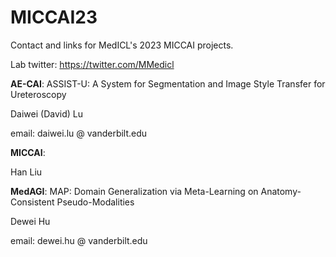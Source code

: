 # MICCAI23

Contact and links for MedICL's 2023 MICCAI projects.

Lab twitter: https://twitter.com/MMedicl 

**AE-CAI**: ASSIST-U: A System for Segmentation and Image Style Transfer for Ureteroscopy

Daiwei (David) Lu

email: daiwei.lu @ vanderbilt.edu 


**MICCAI**: 

Han Liu

**MedAGI**: MAP: Domain Generalization via Meta-Learning on Anatomy-Consistent Pseudo-Modalities

Dewei Hu

email: dewei.hu @ vanderbilt.edu
